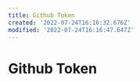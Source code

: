 ```yaml
---
title: Github Token
created: '2022-07-24T16:16:32.676Z'
modified: '2022-07-24T16:16:47.647Z'
---
```


# Github Token


